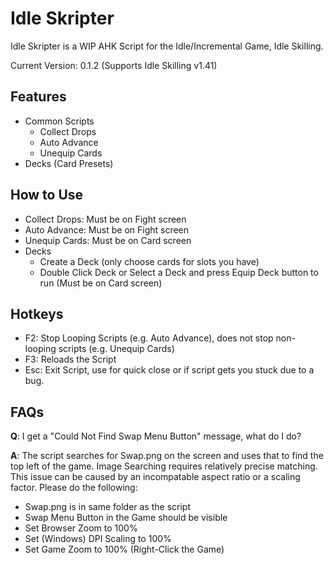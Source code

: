 # Idle Skripter

Idle Skripter is a WIP AHK Script for the Idle/Incremental Game, Idle Skilling.

Current Version: 0.1.2 (Supports Idle Skilling v1.41)

## Features

- Common Scripts
	- Collect Drops
	- Auto Advance
	- Unequip Cards
- Decks (Card Presets)

## How to Use
- Collect Drops: Must be on Fight screen
- Auto Advance: Must be on Fight screen
- Unequip Cards: Must be on Card screen
- Decks
	- Create a Deck (only choose cards for slots you have)
	- Double Click Deck or Select a Deck and press Equip Deck button to run (Must be on Card screen)
## Hotkeys
- F2: Stop Looping Scripts (e.g. Auto Advance), does not stop non-looping scripts (e.g. Unequip Cards)
- F3: Reloads the Script
- Esc: Exit Script, use for quick close or if script gets you stuck due to a bug.

## FAQs

**Q**: I get a "Could Not Find Swap Menu Button" message, what do I do?

**A**: The script searches for Swap.png on the screen and uses that to find the top left of the game. Image Searching requires relatively precise matching. This issue can be caused by an incompatable aspect ratio or a scaling factor. Please do the following:
- Swap.png is in same folder as the script
- Swap Menu Button in the Game should be visible
- Set Browser Zoom to 100%
- Set (Windows) DPI Scaling to 100%
- Set Game Zoom to 100% (Right-Click the Game)